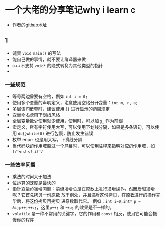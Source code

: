 # 一个大佬的分享笔记why i learn c
* 作者的[github地址](https://github.com/wrestle)

## 1
* 谴责 `void main()` 的写法
* 能自己做的事情，就不要让编译器来做
* c++不支持 `void*` 的隐式转换为其他类型的指针
* 

### 一些规范
* 等号两边需要有空格，例如 `int i = 0;`
* 使用多个变量的声明定义，注意使用空格分开变量：`int m, n, a;`
* 多层语句嵌套时，建议使用 `{}` 进行显示的范围规定
* 变量命名使用下划线风格
* 全局变量能少使用就少使用，使用时，可以加 `g_` 作为前缀
* 宏定义，所有字符使用大写，可以使用下划线分隔，如果是多条语句，可以使用 `do{}while(0)` 进行包裹，防止发生错误
* 枚举 enum 也是用大写，下滑线分隔
* 当代码块的作用域超过一个屏幕时，可以使用注释来指明对应的作用域，如 `}/*end of if*/`

### 一些效率问题
* 乘法的时间大于加法
* 位运算的速度是最快的
* 指针变量的递增问题：前缀递增总是在原数上进行递增操作，然而后缀递增呢？它首先拷贝一份原数 放于别处，并且递增这份拷贝，在原数进行的操作完毕后，将这份拷贝再拷贝 进原数取代它。
例如：`int i=0;int* p = &i;p++;++p;`，这里`p++;` 和 `++p;` 的效果是不一样的。
* `volatile` 是一种不常用的关键字，它的作用和 `const` 相反，使用它可能会拖慢你的程序








